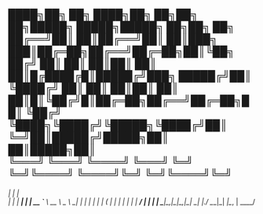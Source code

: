  ████╗██╗  ██╗ ████╗██╗  ██╗██╗   ██╗█████╗ █████╗█████╗ ██╗██╗   ██╗
██╔══╝██║  ██║██╔══╝██║  ██║███╗ ███║██╔═██╗██╔══╝██╔═██╗██║╚██╗ ██╔╝
██║   ██║  ██║██║   ██║  ██║█╔████╔█║█████╔╝███╗  █████╔╝██║ ╚████╔╝ 
██║   ██║  ██║██║   ██║  ██║█║╚██╔╝█║██╔═██╗██╔══╝██╔═██╗██║  ╚██╔╝  
╚████╗╚████╔╝╚█████╗╚████╔╝██║ ╚═╝██║█████╔╝█████╗██║ ██║█████╗██║   
 ╚═══╝ ╚═══╝  ╚════╝ ╚═══╝ ╚═╝    ╚═╝╚════╝ ╚════╝╚═╝ ╚═╝╚════╝╚═╝   
-------------------------------------------------------------------

  ___|                            |               |       
 |     |   |  __| |   | __ `__ \  __ \   _ \  __| | |   | 
 |     |   | (    |   | |   |   | |   |  __/ |    | |   | 
\____|\__,_|\___|\__,_|_|  _|  _|_.__/ \___|_|   _|\__, | 
                                                   ____/  